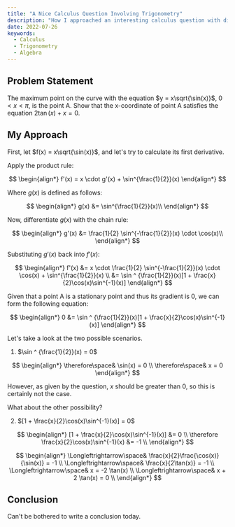 ```yaml
---
title: "A Nice Calculus Question Involving Trigonometry"
description: "How I approached an interesting calculus question with differentiation."
date: 2022-07-26
keywords:
  - Calculus
  - Trigonometry
  - Algebra
---
```


## Problem Statement

The maximum point on the curve with the equation $y = x\sqrt{\sin(x)}$, $0 < x < \pi$, is the point A. Show that the x-coordinate of point A satisfies the equation $2\tan(x) + x = 0$.

## My Approach

First, let $f(x) = x\sqrt{\sin(x)}$, and let's try to calculate its first derivative.

Apply the product rule:

$$
\begin{align*}
f'(x) = x \cdot g'(x) + \sin^{\frac{1}{2}}(x)
\end{align*}
$$

Where $g(x)$ is defined as follows:

$$
\begin{align*}
g(x) &= \sin^{\frac{1}{2}}(x)\\
\end{align*}
$$

Now, differentiate $g(x)$ with the chain rule:

$$
\begin{align*}
g'(x) &= \frac{1}{2} \sin^{-\frac{1}{2}}(x) \cdot \cos(x)\\
\end{align*}
$$

Substituting $g'(x)$ back into $f'(x)$:

$$
\begin{align*}
f'(x) &= x \cdot \frac{1}{2} \sin^{-\frac{1}{2}}(x) \cdot \cos(x) + \sin^{\frac{1}{2}}(x) \\
&= \sin ^ {\frac{1}{2}}(x)[1 + \frac{x}{2}\cos(x)\sin^{-1}(x)]
\end{align*}
$$

Given that a point A is a stationary point and thus its gradient is 0, we can form the following equation:

$$
\begin{align*}
0 &= \sin ^ {\frac{1}{2}}(x)[1 + \frac{x}{2}\cos(x)\sin^{-1}(x)]
\end{align*}
$$

Let's take a look at the two possible scenarios.

1. $\sin ^ {\frac{1}{2}}(x) = 0$

$$
\begin{align*}
\therefore\space& \sin(x) = 0 \\
\therefore\space& x = 0
\end{align*}
$$

However, as given by the question, $x$ should be greater than 0, so this is certainly not the case.

What about the other possibility?

2. $[1 + \frac{x}{2}\cos(x)\sin^{-1}(x)] = 0$

$$
\begin{align*}
[1 + \frac{x}{2}\cos(x)\sin^{-1}(x)] &= 0 \\
\therefore \frac{x}{2}\cos(x)\sin^{-1}(x) &= -1 \\
\end{align*}
$$

$$
\begin{align*}
\Longleftrightarrow\space& \frac{x}{2}\frac{\cos(x)}{\sin(x)} = -1 \\
\Longleftrightarrow\space& \frac{x}{2\tan(x)} = -1 \\
\Longleftrightarrow\space& x = -2 \tan(x) \\
\Longleftrightarrow\space& x + 2 \tan(x) = 0 \\
\end{align*}
$$

## Conclusion

Can't be bothered to write a conclusion today.
